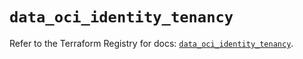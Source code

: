 # `data_oci_identity_tenancy`

Refer to the Terraform Registry for docs: [`data_oci_identity_tenancy`](https://registry.terraform.io/providers/oracle/oci/7.19.0/docs/data-sources/identity_tenancy).
